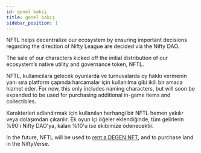 ```yaml
---
id: genel bakış
title: genel bakış
sidebar_position: 1
---
```


NFTL helps decentralize our ecosystem by ensuring important decisions regarding the direction of Nifty League are decided via the Nifty DAO.

The sale of our characters kicked off the initial distribution of our ecosystem’s native utility and governance token, NFTL.

NFTL, kullanıcılara gelecek oyunlarda ve turnuvalarda oy hakkı vermenin yanı sıra platform çapında harcamalar için kullanılma gibi ikili bir amaca hizmet eder. For now, this only includes naming characters, but will soon be expanded to be used for purchasing additional in-game items and collectibles.

Karakterleri adlandırmak için kullanılan herhangi bir NFTL hemen yakılır veya dolaşımdan çıkarılır. Ek oyun içi öğeler eklendiğinde, tüm gelirlerin %90'ı Nifty DAO'ya, kalan %10'u ise ekibimize ödenecektir.

In the future, NFTL will be used to [rent a DEGEN NFT](http://localhost:3000/guides/rentals/rental-overview), and to purchase land in the NiftyVerse.
